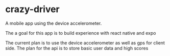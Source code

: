 # crazy-driver

A mobile app using the device accelerometer.

The a goal for this app is to build experience with react native and expo

The current plan is to use the device accelerometer as well as gps for client side.
The plan for the api is to store basic user data and high scores
